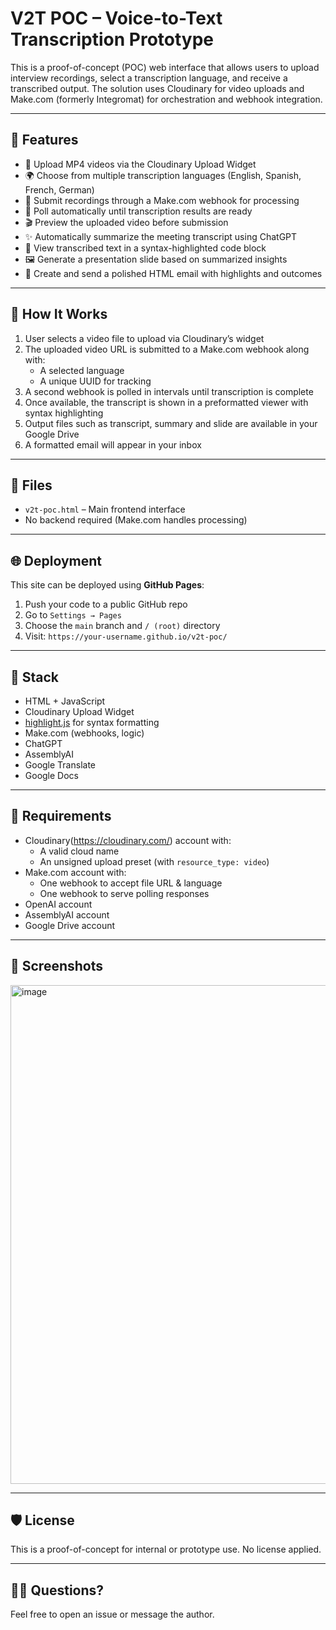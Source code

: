 # V2T POC – Voice-to-Text Transcription Prototype

This is a proof-of-concept (POC) web interface that allows users to upload interview recordings, select a transcription language, and receive a transcribed output. The solution uses Cloudinary for video uploads and Make.com (formerly Integromat) for orchestration and webhook integration.

---

## 🧩 Features

- 🎥 Upload MP4 videos via the Cloudinary Upload Widget
- 🌍 Choose from multiple transcription languages (English, Spanish, French, German)
- 📡 Submit recordings through a Make.com webhook for processing
- 🔁 Poll automatically until transcription results are ready
- 🎬 Preview the uploaded video before submission
- ✨ Automatically summarize the meeting transcript using ChatGPT
- 🧾 View transcribed text in a syntax-highlighted code block
- 🖼 Generate a presentation slide based on summarized insights
- 📧 Create and send a polished HTML email with highlights and outcomes

---

## 🔧 How It Works

1. User selects a video file to upload via Cloudinary’s widget
2. The uploaded video URL is submitted to a Make.com webhook along with:
   - A selected language
   - A unique UUID for tracking
3. A second webhook is polled in intervals until transcription is complete
4. Once available, the transcript is shown in a preformatted viewer with syntax highlighting
5. Output files such as transcript, summary and slide are available in your Google Drive
6. A formatted email will appear in your inbox

---

## 📁 Files

- `v2t-poc.html` – Main frontend interface
- No backend required (Make.com handles processing)

---

## 🌐 Deployment

This site can be deployed using **GitHub Pages**:

1. Push your code to a public GitHub repo
2. Go to `Settings → Pages`
3. Choose the `main` branch and `/ (root)` directory
4. Visit: `https://your-username.github.io/v2t-poc/`

---

## 🚀 Stack

- HTML + JavaScript
- Cloudinary Upload Widget
- [highlight.js](https://highlightjs.org/) for syntax formatting
- Make.com (webhooks, logic)
- ChatGPT
- AssemblyAI
- Google Translate
- Google Docs

---

## 📌 Requirements

- Cloudinary(https://cloudinary.com/) account with:
  - A valid cloud name
  - An unsigned upload preset (with `resource_type: video`)
- Make.com account with:
  - One webhook to accept file URL & language
  - One webhook to serve polling responses
- OpenAI account
- AssemblyAI account
- Google Drive account


---

## 📸 Screenshots

<img width="1250" height="798" alt="image" src="https://github.com/user-attachments/assets/4b03c34a-d215-49c4-ba21-5baa941b29c8" />


---

## 🛡 License

This is a proof-of-concept for internal or prototype use. No license applied.

---

## 🙋‍♂️ Questions?

Feel free to open an issue or message the author.
